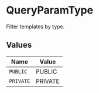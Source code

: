 # QueryParamType

Filter templates by type.


## Values

| Name      | Value     |
| --------- | --------- |
| `PUBLIC`  | PUBLIC    |
| `PRIVATE` | PRIVATE   |